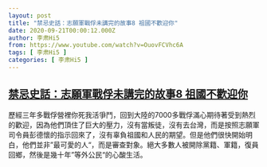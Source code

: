 ```yaml
---
layout: post
title: "禁忌史話：志願軍戰俘未講完的故事8 祖國不歡迎你"
date: 2020-09-21T00:00:12.000Z
author: 李肃Hi5
from: https://www.youtube.com/watch?v=OuovFCVhc6A
tags: [ 李肃Hi5 ]
categories: [ 李肃Hi5 ]
---
```

<!--1600646412000-->
[禁忌史話：志願軍戰俘未講完的故事8 祖國不歡迎你](https://www.youtube.com/watch?v=OuovFCVhc6A)
------

<div>
歷經三年多戰俘營裡你死我活爭鬥，回到大陸的7000多戰俘滿心期待著受到熱烈的歡迎，因為他們頂住了巨大的壓力，沒有當叛徒，沒有去台灣，而是按照志願軍司令員彭德懷的指示回來了，沒有辜負祖國和人民的期望。但是他們很快開始明白，他們並非”最可愛的人“，而是審查對象。絕大多數人被開除黨籍、軍籍，復員回鄉，然後是幾十年”等外公民“的心酸生活。
</div>
